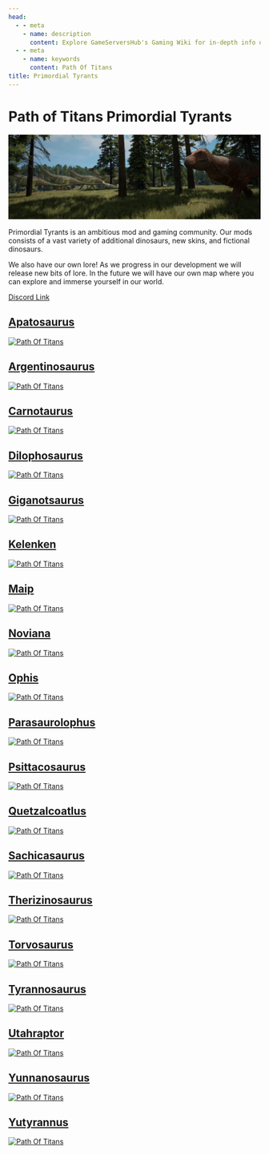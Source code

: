 ```yaml
---
head:
  - - meta
    - name: description
      content: Explore GameServersHub's Gaming Wiki for in-depth info on Path of Titans. Find details on gameplay, features, and updates for the ultimate dino MMO adventure! 
  - - meta
    - name: keywords
      content: Path Of Titans
title: Primordial Tyrants
---
```


# Path of Titans Primordial Tyrants

![Path Of Titans](<PT Header.webp>)

Primordial Tyrants is an ambitious mod and gaming community.
Our mods consists of a vast variety of additional dinosaurs, new skins, and fictional dinosaurs.

We also have our own lore! As we progress in our development we will release new bits of lore. In the future we will have our own map where you can explore and immerse yourself in our world.

[Discord Link](https://discord.gg/primordialtyrants)

## [Apatosaurus](./Path-of-Titans-PTApatosaurus)
[![Path Of Titans](https://web-cdn.alderongames.com/files/1211/conversions/PT_Apatosaurus_mod_icon-icon.jpg "PTApatosaurus")](./Path-of-Titans-PTApatosaurus)

## [Argentinosaurus](./Path-of-Titans-PTArgent)
[![Path Of Titans](https://web-cdn.alderongames.com/files/391/conversions/PT_argent_mod_Icon-icon.jpg "PTArgent")](./Path-of-Titans-PTArgent)

## [Carnotaurus](./Path-of-Titans-PTCarno)
[![Path Of Titans](https://web-cdn.alderongames.com/files/282/conversions/PT_carno_mod_Icon-icon.jpg "PTCarno")](./Path-of-Titans-PTCarno)

## [Dilophosaurus](./Path-of-Titans-PTDilophosaurus)
[![Path Of Titans](https://web-cdn.alderongames.com/files/1243/conversions/PT_dilo_mod_icon-icon.jpg "PTDilophosaurus")](./Path-of-Titans-PTDilophosaurus)

## [Giganotsaurus](./Path-of-Titans-PTGiga)
[![Path Of Titans](https://web-cdn.alderongames.com/files/862/conversions/PT_Giganoto_mod_icon-icon.jpg "PTGiga")](./Path-of-Titans-PTGiga)

## [Kelenken](./Path-of-Titans-PTKelenken)
[![Path Of Titans](https://web-cdn.alderongames.com/files/949/conversions/PT_kelenken_mod_icon-icon.jpg "PTKelenken")](./Path-of-Titans-PTKelenken)

## [Maip](./Path-of-Titans-PTMaip)
[![Path Of Titans](https://web-cdn.alderongames.com/files/913/conversions/PT_Maip_mod_icon-icon.jpg "PTMaip")](./Path-of-Titans-PTMaip)

## [Noviana](./Path-of-Titans-IgnisNoviana)
[![Path Of Titans](https://web-cdn.alderongames.com/files/861/conversions/novania_mod_icon-icon.jpg "IgnisNoviana")](./Path-of-Titans-IgnisNoviana)

## [Ophis](./Path-of-Titans-IgnisOphis)
[![Path Of Titans](https://web-cdn.alderongames.com/files/464/conversions/Ophis_Mod_Icon-icon.jpg "IgnisOphis")](./Path-of-Titans-IgnisOphis)

## [Parasaurolophus](./Path-of-Titans-PTParasaurolophus)
[![Path Of Titans](https://web-cdn.alderongames.com/files/761/conversions/PT_para_mod_icon-icon.jpg "PTParasaurolophus")](./Path-of-Titans-PTParasaurolophus)

## [Psittacosaurus](./Path-of-Titans-PTPsittacosaurus)
[![Path Of Titans](https://web-cdn.alderongames.com/files/1065/conversions/PT_Psittaco_mod_icon-icon.jpg "PTPsittacosaurus")](./Path-of-Titans-PTPsittacosaurus)

## [Quetzalcoatlus](./Path-of-Titans-PTQuetzalcoatlus)
[![Path Of Titans](https://web-cdn.alderongames.com/files/816/conversions/PT_Quetz_mod_icon-icon.jpg "PTQuetzalcoatlus")](./Path-of-Titans-PTQuetzalcoatlus)

## [Sachicasaurus](./Path-of-Titans-PTSachicasaurus)
[![Path Of Titans](https://web-cdn.alderongames.com/files/795/conversions/PT_Sachi_mod_icon-icon.jpg "PTSachicasaurus")](./Path-of-Titans-PTSachicasaurus)

## [Therizinosaurus](./Path-of-Titans-PTTherizinosaurus)
[![Path Of Titans](https://web-cdn.alderongames.com/files/706/conversions/PT_theri_mod_icon-icon.jpg "PTTherizinosaurus")](./Path-of-Titans-PTTherizinosaurus)

## [Torvosaurus](./Path-of-Titans-PTTorvosaurus)
[![Path Of Titans](https://web-cdn.alderongames.com/files/1210/conversions/PT_Torvosaurus_mod_icon-icon.jpg "PTTorvosaurus")](./Path-of-Titans-PTTorvosaurus)

## [Tyrannosaurus](./Path-of-Titans-PTTyrannosaurus)
[![Path Of Titans](https://web-cdn.alderongames.com/files/878/conversions/PT_Rex_mod_icon-icon.jpg "PTTyrannosaurus")](./Path-of-Titans-PTTyrannosaurus)

## [Utahraptor](./Path-of-Titans-PTUtahraptor)
[![Path Of Titans](https://web-cdn.alderongames.com/files/1129/conversions/PT_utah_mod_Icon-icon.jpg "PTUtahraptor")](./Path-of-Titans-PTUtahraptor)

## [Yunnanosaurus](./Path-of-Titans-PTYunnano)
[![Path Of Titans](https://web-cdn.alderongames.com/files/872/conversions/PT_yunn_mod_Icon-icon.jpg "PTYunnano")](./Path-of-Titans-PTYunnano)

## [Yutyrannus](./Path-of-Titans-PTYutyrannus)
[![Path Of Titans](https://web-cdn.alderongames.com/files/845/conversions/PT_Yuty_mod_icon-icon.jpg "PTYutyrannus")](./Path-of-Titans-PTYutyrannus)
